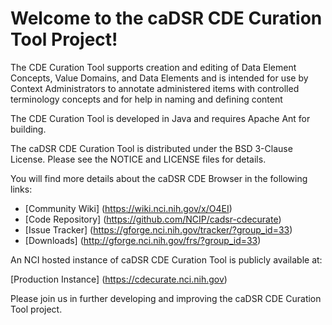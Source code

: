 Welcome to the caDSR CDE Curation Tool Project!
=====================================

The CDE Curation Tool supports creation and editing of Data Element Concepts, Value Domains, and Data Elements and is intended for use by Context Administrators to annotate administered items with controlled terminology concepts and for help in naming and defining content

The CDE Curation Tool is developed in Java and requires Apache Ant for building.

The caDSR CDE Curation Tool is distributed under the BSD 3-Clause License.
Please see the NOTICE and LICENSE files for details.

You will find more details about the caDSR CDE Browser in the following links:
 * [Community Wiki] (https://wiki.nci.nih.gov/x/O4EI)
 * [Code Repository] (https://github.com/NCIP/cadsr-cdecurate)
 * [Issue Tracker] (https://gforge.nci.nih.gov/tracker/?group_id=33)
 * [Downloads] (http://gforge.nci.nih.gov/frs/?group_id=33)
 
An NCI hosted instance of caDSR CDE Curation Tool is publicly available at:

[Production Instance] (https://cdecurate.nci.nih.gov)

Please join us in further developing and improving the caDSR CDE Curation Tool project.
